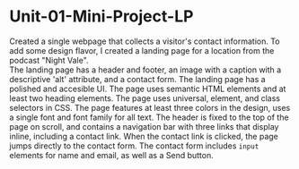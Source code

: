 # Unit-01-Mini-Project-LP

Created a single webpage that collects a visitor's contact information.
To add some design flavor, I created a landing page for a location from the podcast "Night Vale".  
The landing page has a header and footer, an image with a caption with a descriptive 'alt' attribute, and a contact form.
The landing page has a polished and accesible UI.
The page uses semantic HTML elements and at least two heading elements.
The page uses universal, element, and class selectors in CSS.
The page features at least three colors in the design, uses a single font and font family for all text.
The header is fixed to the top of the page on scroll, and contains a navigation bar with three links that display inline, including a contact link.
When the contact link is clicked, the page jumps directly to the contact form.
The contact form includes `input` elements for name and email, as well as a Send button.
